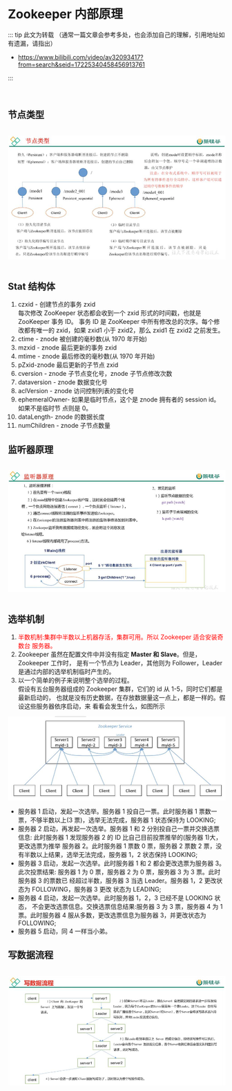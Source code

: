 # Zookeeper 内部原理

::: tip 此文为转载 （通常一篇文章会参考多处，也会添加自己的理解，引用地址如有遗漏，请指出）

- https://www.bilibili.com/video/av32093417?from=search&seid=17225340458456913761

:::

<br />



## 节点类型

<br>

<div style="display:flex;"><img src="./images/zk3-1.jpg" alt="" style="display:block;" align="left"/></div>

<br>

## Stat 结构体

1. czxid - 创建节点的事务 zxid<br>每次修改 ZooKeeper 状态都会收到一个 zxid 形式的时间戳，也就是 ZooKeeper 事务 ID。 事务 ID 是 ZooKeeper 中所有修改总的次序。每个修改都有唯一的 zxid，如果 zxid1 小于 zxid2，那么 zxid1 在 zxid2 之前发生。
2. ctime - znode 被创建的毫秒数(从 1970 年开始)
3. mzxid - znode 最后更新的事务 zxid
4. mtime - znode 最后修改的毫秒数(从 1970 年开始)
5. pZxid-znode 最后更新的子节点 zxid
6. cversion - znode 子节点变化号，znode 子节点修改次数
7. dataversion - znode 数据变化号
8. aclVersion - znode 访问控制列表的变化号
9. ephemeralOwner- 如果是临时节点，这个是 znode 拥有者的 session id。如果不是临时节 点则是 0。
10. dataLength- znode 的数据长度
11. numChildren - znode 子节点数量



## 监听器原理

<br>

<div style="display:flex;"><img src="./images/zk3-2.jpg" alt="" style="display:block;" align="left"/></div>

<br>

## 选举机制

1. <font color=red>半数机制:集群中半数以上机器存活，集群可用。所以 Zookeeper 适合安装奇数台 服务器。</font>
2. Zookeeper 虽然在配置文件中并没有指定 **Master 和 Slave**。但是，Zookeeper 工作时， 是有一个节点为 Leader，其他则为 Follower，Leader 是通过内部的选举机制临时产生的。
3. 以一个简单的例子来说明整个选举的过程。<br>假设有五台服务器组成的 Zookeeper 集群，它们的 id 从 1-5，同时它们都是最新启动的， 也就是没有历史数据，在存放数据量这一点上，都是一样的。假设这些服务器依序启动，来 看看会发生什么，如图所示

<div style="display:flex;"><img src="./images/zk3-3.jpg" alt="" style="display:block;" align="left"/></div>

- 服务器 1 启动，发起一次选举。服务器 1 投自己一票。此时服务器 1 票数一票，不够半数以上(3 票)，选举无法完成，服务器 1 状态保持为 LOOKING;
- 服务器 2 启动，再发起一次选举。服务器 1 和 2 分别投自己一票并交换选票信息: 此时服务器 1 发现服务器 2 的 ID 比自己目前投票推举的(服务器 1)大，更改选票为推举 服务器 2。此时服务器 1 票数 0 票，服务器 2 票数 2 票，没有半数以上结果，选举无法完成，服务器 1，2 状态保持 LOOKING;
- 服务器 3 启动，发起一次选举。此时服务器 1 和 2 都会更改选票为服务器 3。此次投票结果: 服务器 1 为 0 票，服务器 2 为 0 票，服务器 3 为 3 票。此时服务器 3 的票数已 经超过半数，服务器 3 当选 Leader。服务器 1，2 更改状态为 FOLLOWING，服务器 3 更改 状态为 LEADING;
- 服务器 4 启动，发起一次选举。此时服务器 1，2，3 已经不是 LOOKING 状态， 不会更改选票信息。交换选票信息结果:服务器 3 为 3 票，服务器 4 为 1 票。此时服务器 4 服从多数，更改选票信息为服务器 3，并更改状态为 FOLLOWING;
- 服务器 5 启动，同 4 一样当小弟。



## 写数据流程

<br>

<div style="display:flex;"><img src="./images/zk3-4.jpg" alt="" style="display:block;" align="left"/></div>

<br>